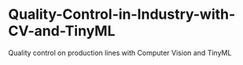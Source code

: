 # Quality-Control-in-Industry-with-CV-and-TinyML
Quality control on production lines with Computer Vision and TinyML
